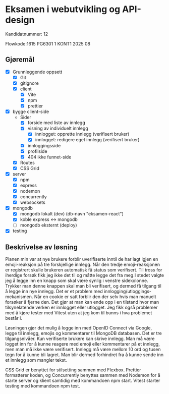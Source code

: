 # Eksamen i webutvikling og API-design

Kandidatnummer: 12

Flowkode:1615 PG6301 1 KONT1 2025 08

## Gjøremål

* [x] Grunnleggende oppsett
  * [x] Git
  * [x] gitignore
  * [x] client
    * [x] Vite
    * [x] npm
    * [x] prettier
* [x] bygge client-side
  * Sider
    * [x] forside med liste av innlegg
    * [x] visning av individuelt innlegg
      * [x] innlogget: opprette innlegg (verifisert bruker)
      * [x] innlogget: redigere eget innlegg (verifisert bruker)
    * [x] innloggingsside
    * [x] profilside
    * [x] 404 ikke funnet-side
  * [x] Routes
  * [x] CSS Grid
* [x] server
  * [x] npm
  * [x] express
  * [x] nodemon
  * [x] concurrently
  * [x] websockets
* [x] mongodb
  * [x] mongodb lokalt (dev) (db-navn "eksamen-react")
  * [x] koble express <-> mongodb
  * [ ] mongodb eksternt (deploy)
* [x] testing

## Beskrivelse av løsning

Planen min var at nye brukere forblir uverifiserte inntil de har lagt igjen en 
emoji-reaksjon på tre forskjellige innlegg. Når den tredje emoji-reaksjonen er
registrert skulle brukeren automatisk få status som verifisert. Til tross for
iherdige forsøk fikk jeg ikke det til og måtte legge det fra meg.I stedet valgte
jeg å legge inn en knapp som skal være synlig i venstre sidekolonne. Trykker man
denne knappen skal man bli verifisert, og dermed få tilgang til å legge inn
nye innlegg. Det er et problem med innlogging/utloggings-mekanismen. Når en cookie
er satt forblir den der selv hvis man manuelt forsøker å fjerne den. Det gjør at
man kan ende opp i en tilstand hvor man tilsynelatende verken er innlogget eller
utlogget. Jeg fikk også problemer med å kjøre tester med Vitest uten at jeg kom
til bunns i hva problemet består i.

Løsningen gjør det mulig å logge inn med OpenID Connect via Google, legge til
innlegg, emojis og kommentarer til MongoDB databasen.
Det er tre tilgangsnivåer. Kun verifiserte brukere kan skrive innlegg. Man må
være logget inn for å kunne reagere med emoji eller kommentarer på et innlegg, men
man må ikke være verifisert. Innlegg må være mellom 10 ord og tusen tegn for å 
kunne bli lagret. Man blir dermed forhindret fra å kunne sende inn et innlegg som
mangler tekst.

CSS Grid er benyttet for stilsetting sammen med Flexbox. Prettier formatterer koden, og
Concurrently benyttes sammen med Nodemon for å starte server og klient samtidig med
kommandoen npm start. Vitest starter testing med kommandoen npm test.

